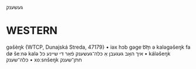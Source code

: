 געשענק

WESTERN
========

gəšèŋk {WTCP, Dunajská Streda, 47179}
	•	iəx hɔb gəgeˑb͡m̩ ə kaləgəšeŋk fa dø šeːnə kalə איך האָב געגעבן אַ כּלה־געשענק פֿאַר די שיינע כּל
	•	káləšeŋk כּלה־שענק 
	•	xoːsnšeŋk חתן־שענק

